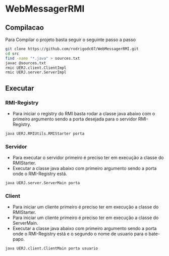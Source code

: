 # WebMessagerRMI
## Compilacao
Para Compilar o projeto basta seguir o seguinte passo a passo
```bash
git clone https://github.com/rodrigodc07/WebMessagerRMI.git
cd src
find -name "*.java" > sources.txt
javac @sources.txt
rmic UERJ.client.ClientImpl
rmic UERJ.server.ServerImpl
```

## Executar
### RMI-Registry
- Para iniciar o registry do RMI basta rodar a classe java abaixo com o primeiro argumento sendo a porta desejada para o servidor RMI-Registry.
```bash
java UERJ.RMIUtils.RMIStarter porta
```
### Servidor
- Para executar o servidor primeiro é preciso ter em execução a classe do RMIStarter.
- Executar a classe java abaixo com primeiro argumento sendo a porta onde o RMI-Registry está.
```bash
java UERJ.server.ServerMain porta
```

### Client
- Para iniciar um cliente primeiro é preciso ter em execução a classe do RMIStarter.
- Para iniciar um cliente primeiro é preciso ter em execução a classe do ServerMain.
- Executar a classe java abaixo com primeiro argumento sendo a porta onde o RMI-Registry está e o segundo o nome de usuario para o bate-papo.
```bash
java UERJ.client.ClientMain porta usuario
```
